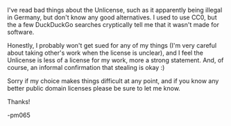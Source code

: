 I've read bad things about the Unlicense, such as it apparently being illegal in Germany, but don't know any good alternatives. I used to use CC0, but the a few DuckDuckGo searches cryptically tell me that it wasn't made for software.

Honestly, I probably won't get sued for any of my things (I'm very careful about taking other's work when the license is unclear), and I feel the Unlicense is less of a license for my work, more a strong statement. And, of course, an informal confirmation that stealing is okay :)

Sorry if my choice makes things difficult at any point, and if you know any better public domain licenses please be sure to let me know.

Thanks!

-pm065
